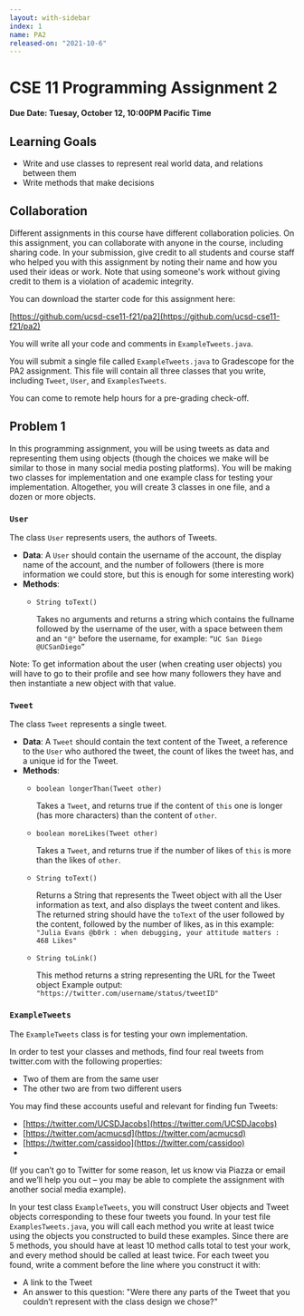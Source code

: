 ```yaml
---
layout: with-sidebar
index: 1
name: PA2
released-on: "2021-10-6"
---
```


# CSE 11 Programming Assignment 2

**Due Date: Tuesay, October 12, 10:00PM Pacific Time**

## Learning Goals

- Write and use classes to represent real world data, and relations between them
- Write methods that make decisions

## Collaboration

Different assignments in this course have different collaboration policies. On this assignment, you can collaborate with anyone in the course, including sharing code. In your submission, give credit to all students and course staff who helped you with this assignment by noting their name and how you used their ideas or work. Note that using someone's work without giving credit to them is a violation of academic integrity.

You can download the starter code for this assignment here:

[https://github.com/ucsd-cse11-f21/pa2](https://github.com/ucsd-cse11-f21/pa2)


You will write all your code and comments in `ExampleTweets.java`.

You will submit a single file called `ExampleTweets.java` to Gradescope for the
PA2 assignment. This file will contain all three classes that you write,
including `Tweet`, `User`, and `ExamplesTweets`.

You can come to remote help hours for a pre-grading check-off.

## Problem 1

In this programming assignment, you will be using tweets as data and
representing them using objects (though the choices we make will be similar to
those in many social media posting platforms). You will be making two classes
for implementation and one example class for testing your implementation.
Altogether, you will create 3 classes in one file, and a dozen or more objects.

### `User`

The class `User` represents users, the authors of Tweets.

- **Data**: A `User` should contain the username of the account, the
display name of the account, and the number of followers (there is more
information we could store, but this is enough for some interesting work)
- **Methods**:
  - `String toText()`
    
    Takes no arguments and returns a string which contains the fullname followed
    by the username of the user, with a space between them and an `"@"` before
    the username, for example: `“UC San Diego @UCSanDiego”`

Note: To get information about the user (when creating user
objects) you will have to go to their profile and see how many followers they
have and then instantiate a new object with that value.

### `Tweet`

The class `Tweet` represents a single tweet.

- **Data**: A `Tweet` should contain the text content of the Tweet, a reference
to the `User` who authored the tweet, the count of likes the tweet has, and a
unique id for the Tweet.
- **Methods**:
  - `boolean longerThan(Tweet other)`
  
    Takes a `Tweet`, and returns true if the content of `this` one is
    longer (has more characters) than the content of `other`.
  - `boolean moreLikes(Tweet other)`

    Takes a `Tweet`, and returns true if the number of likes of `this` is more
    than the likes of `other`.

  - `String toText()`

    Returns a String that represents the Tweet object with all the User
    information as text, and also displays the tweet content and likes.
    The returned string should have the `toText` of the user followed by the
    content, followed by the number of likes, as in this example:
    `"Julia Evans @b0rk : when debugging, your attitude matters : 468 Likes"`

  - `String toLink()`

    This method returns a string representing the URL for the Tweet object
    Example output: `"https://twitter.com/username/status/tweetID"`

### `ExampleTweets`

The `ExampleTweets` class is for testing your own implementation.

In order to test your classes and methods, find four real tweets from
twitter.com with the following properties:

- Two of them are from the same user
- The other two are from two different users

You may find these accounts useful and relevant for finding fun Tweets:

- [https://twitter.com/UCSDJacobs](https://twitter.com/UCSDJacobs)
- [https://twitter.com/acmucsd](https://twitter.com/acmucsd)
- [https://twitter.com/cassidoo](https://twitter.com/cassidoo)
- 

(If you can’t go to Twitter for some reason, let us know via Piazza or email and
we’ll help you out – you may be able to complete the assignment with another
social media example).

In your test class `ExampleTweets`, you will construct User objects and Tweet
objects corresponding to these four tweets you found.  In your test file
`ExamplesTweets.java`, you will call each method you write at least twice using
the objects you constructed to build these examples. Since there are 5 methods,
you should have at least 10 method calls total to test your work, and every
method should be called at least twice.  For each tweet you found, write a
comment before the line where you construct it with:

- A link to the Tweet
- An answer to this question: "Were there any parts of the Tweet that you couldn’t
represent with the class design we chose?"
